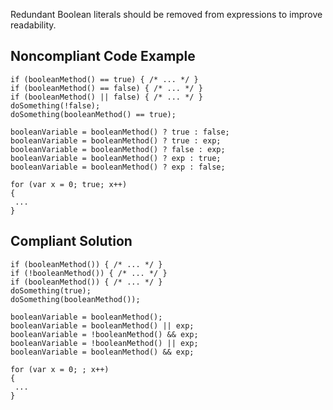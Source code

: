 Redundant Boolean literals should be removed from expressions to improve readability.
 
## Noncompliant Code Example

    if (booleanMethod() == true) { /* ... */ }
    if (booleanMethod() == false) { /* ... */ }
    if (booleanMethod() || false) { /* ... */ }
    doSomething(!false);
    doSomething(booleanMethod() == true);
    
    booleanVariable = booleanMethod() ? true : false;
    booleanVariable = booleanMethod() ? true : exp;
    booleanVariable = booleanMethod() ? false : exp;
    booleanVariable = booleanMethod() ? exp : true;
    booleanVariable = booleanMethod() ? exp : false;
    
    for (var x = 0; true; x++)
    {
     ...
    }

## Compliant Solution

    if (booleanMethod()) { /* ... */ }
    if (!booleanMethod()) { /* ... */ }
    if (booleanMethod()) { /* ... */ }
    doSomething(true);
    doSomething(booleanMethod());
    
    booleanVariable = booleanMethod();
    booleanVariable = booleanMethod() || exp;
    booleanVariable = !booleanMethod() && exp;
    booleanVariable = !booleanMethod() || exp;
    booleanVariable = booleanMethod() && exp;
    
    for (var x = 0; ; x++)
    {
     ...
    }